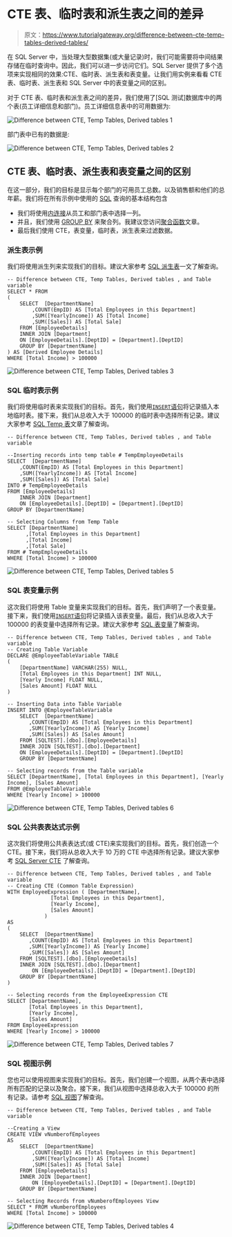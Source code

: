 # CTE 表、临时表和派生表之间的差异

> 原文：<https://www.tutorialgateway.org/difference-between-cte-temp-tables-derived-tables/>

在 SQL Server 中，当处理大型数据集(或大量记录)时，我们可能需要将中间结果存储在临时查询中。因此，我们可以进一步访问它们。SQL Server 提供了多个选项来实现相同的效果:CTE、临时表、派生表和表变量。让我们用实例来看看 CTE 表、临时表、派生表和 SQL Server 中的表变量之间的区别。

对于 CTE 表、临时表和派生表之间的差异，我们使用了[SQL 测试]数据库中的两个表(员工详细信息和部门)。员工详细信息表中的可用数据为:

![Difference between CTE, Temp Tables, Derived tables 1](img/96c77bff01747c0599f4efca715263b7.png)

部门表中已有的数据是:

![Difference between CTE, Temp Tables, Derived tables 2](img/458f22fb47f816127a83d9404f904c36.png)

## CTE 表、临时表、派生表和表变量之间的区别

在这一部分，我们的目标是显示每个部门的可用员工总数。以及销售额和他们的总年薪。我们将在所有示例中使用的 [SQL](https://www.tutorialgateway.org/sql/) 查询的基本结构包含

*   我们将使用[内连接](https://www.tutorialgateway.org/sql-inner-join/)从员工和部门表中选择一列。
*   并且，我们使用 [GROUP BY](https://www.tutorialgateway.org/sql-group-by-clause/) 来聚合列。我建议您访问[聚合函数](https://www.tutorialgateway.org/sql-aggregate-functions/)文章。
*   最后我们使用 CTE，表变量，临时表，派生表来过滤数据。

### 派生表示例

我们将使用派生列来实现我们的目标。建议大家参考 [SQL 派生表](https://www.tutorialgateway.org/sql-derived-table/)一文了解查询。

```
-- Difference between CTE, Temp Tables, Derived tables , and Table variable 
SELECT * FROM
(
	SELECT  [DepartmentName]
		,COUNT(EmpID) AS [Total Employees in this Department]
		,SUM([YearlyIncome]) AS [Total Income]
		,SUM([Sales]) AS [Total Sale]
	FROM [EmployeeDetails]
	INNER JOIN [Department]
	ON [EmployeeDetails].[DeptID] = [Department].[DeptID]
	GROUP BY [DepartmentName]
) AS [Derived Employee Details]
WHERE [Total Income] > 100000
```

![Difference between CTE, Temp Tables, Derived tables 3](img/08b7525b5035fb56423d4827f7e3c273.png)

### SQL 临时表示例

我们将使用临时表来实现我们的目标。首先，我们使用[`INSERT`语句](https://www.tutorialgateway.org/sql-insert-into-select-statement/)将记录插入本地临时表。接下来，我们从总收入大于 100000 的临时表中选择所有记录。建议大家参考 [SQL Temp 表](https://www.tutorialgateway.org/temp-table-in-sql-server/)文章了解查询。

```
-- Difference between CTE, Temp Tables, Derived tables , and Table variable 

--Inserting records into temp table # TempEmployeeDetails
SELECT  [DepartmentName]
	,COUNT(EmpID) AS [Total Employees in this Department]
	,SUM([YearlyIncome]) AS [Total Income]
	,SUM([Sales]) AS [Total Sale]
INTO # TempEmployeeDetails
FROM [EmployeeDetails]
	INNER JOIN [Department]
	ON [EmployeeDetails].[DeptID] = [Department].[DeptID]
GROUP BY [DepartmentName]

-- Selecting Columns from Temp Table
SELECT [DepartmentName]
	  ,[Total Employees in this Department]
	  ,[Total Income]
	  ,[Total Sale]
FROM # TempEmployeeDetails
WHERE [Total Income] > 100000
```

![Difference between CTE, Temp Tables, Derived tables 5](img/8ac2f25e640a04fe71fd747317316543.png)

### SQL 表变量示例

这次我们将使用 Table 变量来实现我们的目标。首先，我们声明了一个表变量。接下来，我们使用[`INSERT`语句](https://www.tutorialgateway.org/sql-insert-into-select-statement/)将记录插入该表变量。最后，我们从总收入大于 100000 的表变量中选择所有记录。建议大家参考 [SQL 表变量](https://www.tutorialgateway.org/table-variable-in-sql-server/)了解查询。

```
-- Difference between CTE, Temp Tables, Derived tables , and Table variable 
-- Creating Table Variable
DECLARE @EmployeeTableVariable TABLE
(
	[DepartmentName] VARCHAR(255) NULL,
	[Total Employees in this Department] INT NULL,
	[Yearly Income] FLOAT NULL,
	[Sales Amount] FLOAT NULL
)

-- Inserting Data into Table Variable
INSERT INTO @EmployeeTableVariable
    SELECT  [DepartmentName]
	   ,COUNT(EmpID) AS [Total Employees in this Department]
	   ,SUM([YearlyIncome]) AS [Yearly Income]
	   ,SUM([Sales]) AS [Sales Amount]
    FROM [SQLTEST].[dbo].[EmployeeDetails]
	INNER JOIN [SQLTEST].[dbo].[Department]
	ON [EmployeeDetails].[DeptID] = [Department].[DeptID]
    GROUP BY [DepartmentName]

-- Selecting records from the Table variable
SELECT [DepartmentName], [Total Employees in this Department], [Yearly Income], [Sales Amount]
FROM @EmployeeTableVariable
WHERE [Yearly Income] > 100000
```

![Difference between CTE, Temp Tables, Derived tables 6](img/1082cbf959c5dcd8482d46644e609f42.png)

### SQL 公共表表达式示例

这次我们将使用公共表表达式(或 CTE)来实现我们的目标。首先，我们创造一个 CTE。接下来，我们将从总收入大于 10 万的 CTE 中选择所有记录。建议大家参考 [SQL Server CTE](https://www.tutorialgateway.org/sql-server-cte/) 了解查询。

```
-- Difference between CTE, Temp Tables, Derived tables , and Table variable 
-- Creating CTE (Common Table Expression)
WITH EmployeeExpression ( [DepartmentName], 
			  [Total Employees in this Department], 
			  [Yearly Income], 
			  [Sales Amount]
			) 
AS
(
    SELECT  [DepartmentName]
	   ,COUNT(EmpID) AS [Total Employees in this Department]
	   ,SUM([YearlyIncome]) AS [Yearly Income]
	   ,SUM([Sales]) AS [Sales Amount]
	FROM [SQLTEST].[dbo].[EmployeeDetails]
	INNER JOIN [SQLTEST].[dbo].[Department]
		ON [EmployeeDetails].[DeptID] = [Department].[DeptID]
	GROUP BY [DepartmentName]
)

-- Selecting records from the EmployeeExpression CTE
SELECT [DepartmentName], 
       [Total Employees in this Department], 
       [Yearly Income], 
       [Sales Amount]
FROM EmployeeExpression
WHERE [Yearly Income] > 100000
```

![Difference between CTE, Temp Tables, Derived tables 7](img/568189636f5499627c5998c043ac7bcb.png)

### SQL 视图示例

您也可以使用视图来实现我们的目标。首先，我们创建一个视图，从两个表中选择所有匹配的记录以及聚合。接下来，我们从视图中选择总收入大于 100000 的所有记录。请参考 [SQL 视图](https://www.tutorialgateway.org/views-in-sql-server/)了解查询。

```
-- Difference between CTE, Temp Tables, Derived tables , and Table variable 

--Creating a View
CREATE VIEW vNumberofEmployees
AS
	SELECT  [DepartmentName]
		,COUNT(EmpID) AS [Total Employees in this Department]
		,SUM([YearlyIncome]) AS [Total Income]
		,SUM([Sales]) AS [Total Sale]
	FROM [EmployeeDetails]
	INNER JOIN [Department]
		ON [EmployeeDetails].[DeptID] = [Department].[DeptID]
	GROUP BY [DepartmentName]

-- Selecting Records from vNumberofEmployees View
SELECT * FROM vNumberofEmployees
WHERE [Total Income] > 100000
```

![Difference between CTE, Temp Tables, Derived tables 4](img/5c29885269b38cdf91ae31c817cb6228.png)